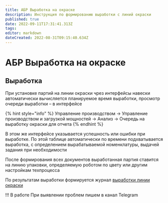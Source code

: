```yaml
---
title: АБР Выработка на окраске
description: Инструкция по формированию выработки с линий окраски
published: true
date: 2022-09-11T17:31:41.313Z
tags: 
editor: markdown
dateCreated: 2022-08-31T09:15:40.634Z
---
```


# АБР Выработка на окраске

## Выработка

При установке партий на линии окраски чрез интерфейсы навески автоматически вычисляется планируемое время выработки, просмотр очереди выработки – в интерфейсе

{% hint style="info" %}
Управление производством → Управление производством и загрузкой мощностей → Анализ → Очередь на выработку окраски для отчета
{% endhint %}

В этом же интерфейсе указывается успешность или ошибки при выработке. По этой таблице автоматически по времени подхватывается выработка, с определением вырабатываемой номенклатуры, выдачей задания при необходимости

После формирования всех документов выработанная партия ставится на линию упаковки, определяемую роботом по цвету или другим настройкам техпроцесса

По результатам выработки формируется журнал [выработки линии окраски](../../../../../uchet/royaltermo/abr/zhurnal-ustanovki-na-okraske.md)

!!! В работе При выявлении проблем пишем в канал Telegram
